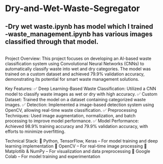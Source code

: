 # Dry-and-Wet-Waste-Segregator
<h2>-Dry wet waste.ipynb has model which I trained<br> 
-waste_management.ipynb has various images classified through that model.</h2><br>
Project Overview:
This project focuses on developing an AI-based waste classification system using Convolutional Neural Networks (CNNs) to automatically classify waste into wet and dry categories. The model was trained on a custom dataset and achieved 79.9% validation accuracy, demonstrating its potential for smart waste management solutions.

Key Features:
✅ Deep Learning-Based Waste Classification: Utilized a CNN model to classify waste images as wet or dry with high accuracy.
✅ Custom Dataset: Trained the model on a dataset containing categorized waste images.
✅ Detection: Implemented a image-based detection system using OpenCV, allowing real-time waste classification.
✅ Preprocessing Techniques: Used image augmentation, normalization, and batch processing to improve model performance.
✅ Model Performance: Achieved 98.9% training accuracy and 79.9% validation accuracy, with efforts to minimize overfitting. 

Technical Stack:
🔹 Python, TensorFlow, Keras – For model training and deep learning implementation
🔹 OpenCV – For real-time image processing
🔹 Matplotlib & NumPy – For visualization and data preprocessing
🔹 Google Colab – For model training and experimentation
